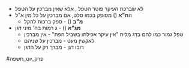 
* לא שברכת העיקר פוטר הטפל , אלא שאין מברכין על הטפל
* ה**ח"א** () מסופק בכמו סלט, אם מברכין על כל מין א"ל
	* **מ"ב** () - ספק ברכות להקל
* **מג"א** () - ג רמות בה' מיני דגן
	* טפל גמור כמו לחם בדג מליח "אין עיקר אכילתו בשביל הפת" - אין מברכין
	* לאקשין מעט - מברכין על שניהם
	* רובו דגן - מברך רק על הדגן

#פרק_יוט_תשפה
